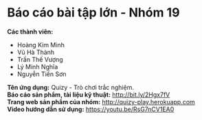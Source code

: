 # Báo cáo bài tập lớn - Nhóm 19

**Các thành viên:**
  - Hoàng Kim Minh
  - Vũ Hà Thành
  - Trần Thế Vượng
  - Lý Minh Nghĩa
  - Nguyễn Tiến Sơn<br/>
  
**Tên ứng dụng:** Quizy - Trò chơi trắc nghiệm.<br/>
**Báo cáo sản phẩm, tài liệu kỹ thuật:** http://bit.ly/2Hgx7fV<br/>
**Trang web sản phẩm của nhóm:** http://quizy-play.herokuapp.com<br/>
**Video hướng dẫn sử dụng:** https://youtu.be/RsG7nCV1EA0
  
